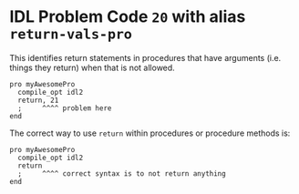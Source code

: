 # IDL Problem Code `20` with alias `return-vals-pro`

<!--@include: ./severity/execution_error.md-->

This identifies return statements in procedures that have arguments (i.e. things they return) when that is not allowed.

```idl
pro myAwesomePro
  compile_opt idl2
  return, 21
  ;     ^^^^ problem here
end
```

The correct way to use `return` within procedures or procedure methods is:

```idl
pro myAwesomePro
  compile_opt idl2
  return
  ;     ^^^^ correct syntax is to not return anything
end
```
